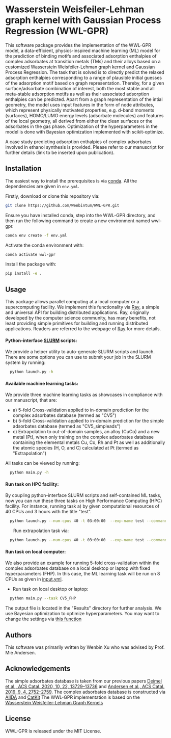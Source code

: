 # Wasserstein Weisfeiler-Lehman graph kernel with Gaussian Process Regression (WWL-GPR)

This software package provides the implementation of the WWL-GPR model, a data-efficient, physics-inspired machine learning (ML) model for the prediction of binding motifs and associated adsorption enthalpies of complex adsorbates at transition metals (TMs) and their alloys based on a customized Wasserstein Weisfeiler-Lehman graph kernel and Gaussian Process Regression. The task that is solved is to directly predict the relaxed adsorption enthalpies corresponding to a range of plausible initial guesses of the adsorption motif based on graph representation. Thereby, for a given surface/adsorbate combination of interest, both the most stable and all meta-stable adsorption motifs as well as their associated adsorption enthalpies can be predicted. Apart from a graph representation of the intial geometry, the model uses input features in the form of node attributes, which represent physically motivated properties, e.g. d-band moments (surfaces), HOMO/LUMO energy levels (adsorbate molecules) and features of the local geometry, all derived from either the clean surfaces or the adsorbates in the gas phase. Optimization of the hyperparameters in the model is done with Bayesian optimization implemented with scikit-optimize.

A case study predicting adsorption enthalpies of complex adsorbates involved in ethanol synthesis is provided.
Please refer to our manuscript for further details (link to be inserted upon publication).

## Installation
The easiest way to install the prerequisites is via [conda](https://conda.io/docs/index.html). All the dependencies are given in `env.yml`.

Firstly, download or clone this repository via:
```bash
git clone https://github.com/Wenbintum/WWL-GPR.git
```

Ensure you have installed conda, step into the WWL-GPR directory, and then run the following command to create a new environment named wwl-gpr.
```bash
conda env create -f env.yml
```
Activate the conda environment with:
```bash
conda activate wwl-gpr
```
Install the package with:
```bash
pip install -e .
```

## Usage

This package allows parallel computing at a local computer or a supercomputing facility. We implement this functionality via [Ray](https://docs.ray.io/en/master/index.html), a simple and universal API for building distributed applications. Ray, originally developed by the computer science community, has many benefits, not least providing simple primitives for building and running distributed applications. Readers are referred to the webpage of [Ray](https://docs.ray.io/en/master/index.html) for more details.


#### Python-interface [SLURM](https://slurm.schedmd.com/documentation.html) scripts: 
We provide a helper utility to auto-generate SLURM scripts and launch.  There are some options you can use to submit your job in the SLURM system by running:
```bash
  python launch.py -h
```


#### Available machine learning tasks:
We provide three machine learning tasks as showcases in compliance with our manuscript, that are: 
- a) 5-fold Cross-validation applied to in-domain prediction for the complex adsorbates database (termed as "CV5") 
- b) 5-fold Cross-validation applied to in-domain prediction for the simple adsorbates database (termed as "CV5_simpleads")
- c) Extrapolation to out-of-domain samples, an alloy (CuCo) and a new metal (Pt), when only training on the complex adsorbates database containing the elemental metals Cu, Co, Rh and Pt as well as additionally the atomic species (H, O, and C) calculated at Pt (termed as "Extrapolation")  

All tasks can be viewed by running:
```bash
  python main.py -h
```

#### Run task on HPC facility:
By coupling python-interface SLURM scripts and self-contained ML tasks, now you can run these three tasks on High Performance Computing (HPC) facility. For instance, running task a) by given computational resources of 40 CPUs and 3 hours with the title "test".
```bash
  python launch.py --num-cpus 40 -t 03:00:00  --exp-name test --command "python -u main.py --task CV5 --uuid \$redis_password"
```
&emsp;&ensp; Run extrapolation task via:
```bash
  python launch.py --num-cpus 40 -t 03:00:00  --exp-name test --command "python -u main.py --task Extrapolation --uuid \$redis_password"
```
#### Run task on local computer:
We also provide an example for running 5-fold cross-validation within the complex adsorbates database on a local desktop or laptop with fixed hyperparameters (FHP). In this case, the ML learning task will be run on 8 CPUs as given in [input.yml](https://github.com/Wenbintum/WWL-GPR/blob/main/database/complexads_interpolation/input.yml).
- Run task on local desktop or laptop:
```bash
  python main.py --task CV5_FHP
```

The output file is located in the "Results" directory for further analysis. We use Bayesian optimization to optimize hyperparameters. You may want to change the settings via [this function](https://github.com/Wenbintum/WWL-GPR/blob/8c52f1f9462215f29ed51517077ea01c077c2d50/wwlgpr/WWL_GPR.py#L302)

## Authors
This software was primarily written by Wenbin Xu who was advised by Prof. Mie Andersen.

## Acknowledgements
The simple adsorbates database is taken from our previous papers [Deimel et al., ACS Catal. 2020, 10, 22, 13729–13736](https://pubs.acs.org/doi/10.1021/acscatal.8b04478) and [Andersen et al., ACS Catal. 2019, 9, 4, 2752–2759](https://pubs.acs.org/doi/10.1021/acscatal.8b04478).
The complex adsorbates database is constructed via [AIIDA](https://aiida.readthedocs.io/projects/aiida-core/en/latest/) and [CatKit](https://catkit.readthedocs.io/en/latest/)
The WWL-GPR implementation is based on the [Wasserstein Weisfeiler-Lehman Graph Kernels](https://arxiv.org/abs/1906.01277)

## License
WWL-GPR is released under the MIT License.
